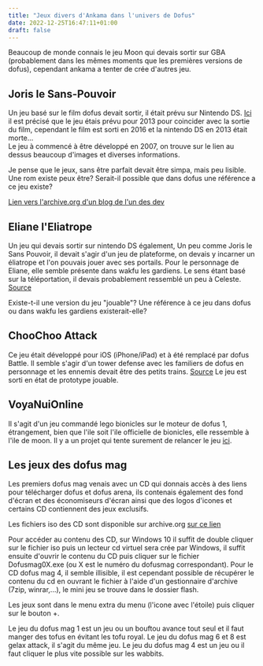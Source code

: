 ```yaml
---
title: "Jeux divers d'Ankama dans l'univers de Dofus"
date: 2022-12-25T16:47:11+01:00
draft: false
---
```


Beaucoup de monde connais le jeu Moon qui devais sortir sur GBA (probablement dans les mêmes moments que les premières versions de dofus), cependant ankama a tenter de crée d'autres jeu.


## Joris le Sans-Pouvoir
Un jeu basé sur le film dofus devait sortir, il était prévu sur Nintendo DS.
[Ici](https://www.unseen64.net/2020/11/30/joris-sans-pouvoir-ds-cancelled/) il est précisé que le jeu étais prévu pour 2013 pour coincider avec la sortie du film, cependant le film est sorti en 2016 et la nintendo DS en 2013 était morte...  
Le jeu à commencé à être développé en 2007, on trouve sur le lien au dessus beaucoup d'images et diverses informations.  

Je pense que le jeux, sans être parfait devait être simpa, mais peu lisible. Une rom existe peux être?
Serait-il possible que dans dofus une référence a ce jeu existe?

[Lien vers l'archive.org d'un blog de l'un des dev](https://web.archive.org/web/20160315130252/http://mutantsparrow.com/joris/)

## Eliane l'Eliatrope
Un jeu qui devais sortir sur nintendo DS également, Un peu comme Joris le Sans Pouvoir, il devait s'agir d'un jeu de plateforme, on devais y incarner un éliatrope et l'on pouvais jouer avec ses portails.
Pour le personnage de Eliane, elle semble présente dans wakfu les gardiens.
Le sens étant basé sur la téléportation, il devais probablement ressemblé un peu à Celeste.
[Source](https://www.sachka-blog.com/portfolio/?p=78)

Existe-t-il une version du jeu "jouable"?
Une référence à ce jeu dans dofus ou dans wakfu les gardiens existerait-elle?


## ChooChoo Attack
Ce jeu était développé pour iOS (iPhone/iPad) et à été remplacé par dofus Battle.
Il semble s'agir d'un tower defense avec les familiers de dofus en personnage et les ennemis devait être des petits trains.
[Source](https://web.archive.org/web/20170706204807/http://www.sachka-blog.com:80/portfolio/?p=81)
Le jeu est sorti en état de prototype jouable.

## VoyaNuiOnline
Il s'agit d'un jeu commandé lego bionicles sur le moteur de dofus 1, étrangement, bien que l'ile soit l'ile officielle de bionicles, elle ressemble à l'ile de moon.
Il y a un projet qui tente surement de relancer le jeu [ici](https://github.com/ProjectBrick/voya-nui-online-game).


## Les jeux des dofus mag

Les premiers dofus mag venais avec un CD qui donnais accès à des liens pour télécharger dofus et dofus arena, ils contenais également des fond d'écran et des économiseurs d'écran ainsi que des logos d'icones et certains CD contiennent des jeux exclusifs.

Les fichiers iso des CD sont disponible sur archive.org [sur ce lien](https://archive.org/details/dofus-mag-04)

Pour accéder au contenu des CD, sur Windows 10 il suffit de double cliquer sur le fichier iso puis un lecteur cd virtuel sera crée par Windows, il suffit ensuite d'ouvrir le contenu du CD puis cliquer sur le fichier Dofusmag0X.exe (ou X est le numéro du dofusmag correspondant). Pour le CD dofus mag 4, il semble illisible, il est cependant possible de récupérer le contenu du cd en ouvrant le fichier à l'aide d'un gestionnaire d'archive (7zip, winrar,...), le mini jeu se trouve dans le dossier flash.

Les jeux sont dans le menu extra du menu (l'icone avec l'étoile) puis cliquer sur le bouton +.

Le jeu du dofus mag 1 est un jeu ou un bouftou avance tout seul et il faut manger des tofus en évitant les tofu royal.
Le jeu du dofus mag 6 et 8 est gelax attack, il s'agit du même jeu.
Le jeu du dofus mag 4 est un jeu ou il faut cliquer le plus vite possible sur les wabbits.